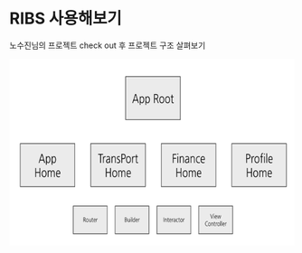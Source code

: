 # RIBS 사용해보기

노수진님의 프로젝트 check out 후 프로젝트 구조 살펴보기


<img src = "https://github.com/HwangWoonChun/Study-AppArchitecture/blob/main/image/md04_01.png" width = 651 height = 331>
